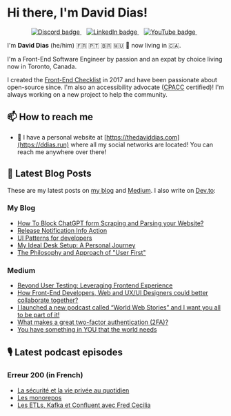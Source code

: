 # Hi there, I'm David Dias!

<p align='center'>
   <a href="[https://twitter.com/thedaviddias](https://discord.gg/EG6tmxsESP)">
     <img src="https://img.shields.io/badge/discord-%235865F2.svg?&style=for-the-badge&logo=discord&logoColor=white&countColor=white" alt="Discord badge" />
  </a>&nbsp;&nbsp;
  <a href="https://www.linkedin.com/in/thedaviddias">
     <img src="https://img.shields.io/badge/linkedin-%230077B5.svg?&style=for-the-badge&logo=linkedin&logoColor=white" alt="LinkedIn badge" />
  </a>&nbsp;&nbsp;
  <a href="https://www.youtube.com/@TheDavidDias">
    <img src="https://img.shields.io/badge/YouTube-red?style=for-the-badge&logo=youtube&logoColor=white" alt="YouTube badge" />
  </a>&nbsp;&nbsp;
</p>

I'm **David Dias** (he/him) 🇫🇷 🇵🇹 🇧🇷 🇲🇺 📍 now living in 🇨🇦.

I'm a Front-End Software Engineer by passion and an expat by choice living now in Toronto, Canada.

I created the [Front-End Checklist](https://github.com/thedaviddias/Front-End-Checklist) in 2017 and have been passionate about open-source since. I'm also an accessibility advocate ([CPACC](https://www.accessibilityassociation.org/s/certified-professional) certified)! I'm always working on a new project to help the community.

## 📫 How to reach me

* 🔗 I have a personal website at [https://thedaviddias.com](https://ddias.run) where all my social networks are located! You can reach me anywhere over there!

## 📝  Latest Blog Posts

These are my latest posts on [my blog](https://ddias.run) and [Medium](https://ddias.run/medium). I also write on [Dev.to](https://ddias.run/devto):

### My Blog

<!-- BLOG:START -->
- [How To Block ChatGPT form Scraping and Parsing your Website?](https://thedaviddias.com/notes/how-to-block-chatgpt-form-scraping-and-parsing-your-website)
- [Release Notification Info Action](https://thedaviddias.com/projects/release-notification-info-action)
- [UI Patterns for developers](https://thedaviddias.com/projects/ui-patterns-for-developers)
- [My Ideal Desk Setup: A Personal Journey](https://thedaviddias.com/articles/ideal-desk-setup-personal-journey)
- [The Philosophy and Approach of &quot;User First&quot;](https://thedaviddias.com/notes/philosophy-approach-user-first)
<!-- BLOG:END -->
### Medium

<!-- MEDIUM:START -->
- [Beyond User Testing: Leveraging Frontend Experience](https://thedaviddias.medium.com/beyond-user-testing-leveraging-frontend-experience-d694e9915960?source=rss-7ae18a1470a9------2)
- [How Front-End Developers, Web and UX/UI Designers could better collaborate together?](https://thedaviddias.medium.com/how-front-end-developers-web-and-ux-ui-designers-could-better-collaborate-together-8fb63edd0694?source=rss-7ae18a1470a9------2)
- [I launched a new podcast called “World Web Stories” and I want you all to be part of it!](https://thedaviddias.medium.com/i-launched-a-new-podcast-called-world-web-stories-and-i-want-you-all-to-be-part-of-it-b8b91106693?source=rss-7ae18a1470a9------2)
- [What makes a great two-factor authentication &lpar;2FA&rpar;?](https://uxdesign.cc/9-best-practices-ux-improvements-for-the-two-factor-authentication-2fa-7d70f613f558?source=rss-7ae18a1470a9------2)
- [You have something in YOU that the world needs](https://thedaviddias.medium.com/you-have-something-in-you-that-the-world-needs-3347f7a5fa2a?source=rss-7ae18a1470a9------2)
<!-- MEDIUM:END -->

## 🎙 Latest podcast episodes
### Erreur 200 (in French)

<!-- ERREUR200:START -->
- [La sécurité et la vie privée au quotidien](https://erreur200.com/la-securite-et-la-vie-privee-au-quotidien)
- [Les monorepos](https://erreur200.com/les-monorepos)
- [Les ETLs, Kafka et Confluent avec Fred Cecilia](https://erreur200.com/etl-kafka-confluent)
<!-- ERREUR200:END -->

